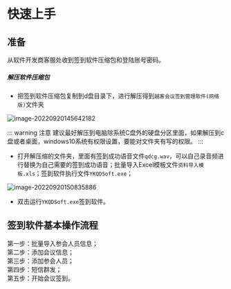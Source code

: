# 快速上手

## 准备

从软件开发商客服处收到签到软件压缩包和登陆账号密码。

##### 解压软件压缩包

* 把签到软件压缩包复制到d盘目录下，进行解压得到`越客会议签到管理软件(网络版)`文件夹

![image-20220920145642182](https://vuepressdocs.oss-cn-hangzhou.aliyuncs.com/docsimages/202209201456216.png)

::: warning 注意
  建议最好解压到电脑除系统C盘外的硬盘分区里面，如果解压到c盘或者桌面，windows10系统有权限设置，要能对文件夹有写的权限。
:::

* 打开解压缩的文件夹，里面有签到成功语音文件`qdcg.wav`，可以自己录音频进行替换为自己需要的签到成功语音；批量导入Excel模板文件`资料导入模板.xls`；签到软件执行文件`YKQDSoft.exe`；

![image-20220920150835886](https://vuepressdocs.oss-cn-hangzhou.aliyuncs.com/docsimages/202209201508947.png)

* 双击运行`YKQDSoft.exe`签到软件。

## 签到软件基本操作流程

第一步：批量导入参会人员信息；<br>
第二步：添加会议信息；<br>
第三步：添加参会人员；<br>
第四步：短信群发；<br>
第五步：开始会议签到。<br>